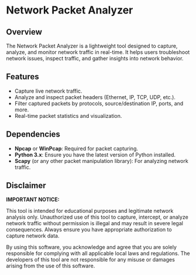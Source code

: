 # Network Packet Analyzer

## Overview

The Network Packet Analyzer is a lightweight tool designed to capture, analyze, and monitor network traffic in real-time. It helps users troubleshoot network issues, inspect traffic, and gather insights into network behavior. 

## Features

- Capture live network traffic.
- Analyze and inspect packet headers (Ethernet, IP, TCP, UDP, etc.).
- Filter captured packets by protocols, source/destination IP, ports, and more.
- Real-time packet statistics and visualization.


## Dependencies

- **Npcap** or **WinPcap**: Required for packet capturing.
- **Python 3.x**: Ensure you have the latest version of Python installed.
- **Scapy** (or any other packet manipulation library): For analyzing network traffic.



## Disclaimer

**IMPORTANT NOTICE:**

This tool is intended for educational purposes and legitimate network analysis only. Unauthorized use of this tool to capture, intercept, or analyze network traffic without permission is illegal and may result in severe legal consequences. Always ensure you have appropriate authorization to capture network data.

By using this software, you acknowledge and agree that you are solely responsible for complying with all applicable local laws and regulations. The developers of this tool are not responsible for any misuse or damages arising from the use of this software.

